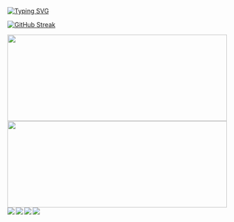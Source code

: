[![Typing SVG](https://readme-typing-svg.demolab.com?font=Fira+Code&duration=4000&pause=500&color=5EA279&center=true&vCenter=true&width=435&lines=Hazem+KATAIE;CE+%7C+Web+Developer;HTML5%7CCSS3%7CJavaScript%7CBootstrap)](https://git.io/typing-svg)

[![GitHub Streak](https://streak-stats.demolab.com?user=hazemkataie&theme=merko&date_format=j%20M%5B%20Y%5D)](https://git.io/streak-stats)

<img width="495" height="195" src="https://github-readme-stats.vercel.app/api?username=hazemkataie&show_icons=true&theme=merko"/>
<img width="495" height="195" src="https://github-readme-stats.vercel.app/api/top-langs/?username=hazemkataie&layout=donut)](https://github.com/anuraghazra/github-readme-stats"/>

<img align="left" src="https://img.shields.io/badge/javascript-%23323330.svg?style=for-the-badge&logo=javascript&logoColor=%23F7DF1E"/>
<img align="left" src="https://img.shields.io/badge/html5-%23E34F26.svg?style=for-the-badge&logo=html5&logoColor=white"/>
<img align="left" src="https://img.shields.io/badge/css3-%231572B6.svg?style=for-the-badge&logo=css3&logoColor=white"/>
<img align="left" src="https://img.shields.io/badge/bootstrap-%23563D7C.svg?style=for-the-badge&logo=bootstrap&logoColor=white"/>
